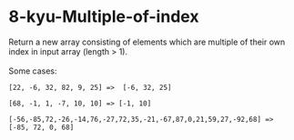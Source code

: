 # 8-kyu-Multiple-of-index
Return a new array consisting of elements which are multiple of their own index in input array (length > 1).
<br><br>
Some cases:
<br>
````
[22, -6, 32, 82, 9, 25] =>  [-6, 32, 25]

[68, -1, 1, -7, 10, 10] => [-1, 10]

[-56,-85,72,-26,-14,76,-27,72,35,-21,-67,87,0,21,59,27,-92,68] => [-85, 72, 0, 68]
